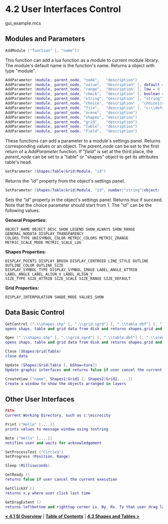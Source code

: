 # 4.2 User Interfaces Control
gui_example.mcs
## Modules and Parameters
```lua
AddModule ("function" [, "name"]) 
```
This function can add a lua function as a module to current module library. The module's default name is the function's name. Returns a object with type "module". 

```lua
AddParameter (module, parent_node, "node",   "description")
AddParameter (module, parent_node, "value",  "description" [, default = 0])
AddParameter (module, parent_node, "range",  "description" [, low = 0 [,  high = 1]])
AddParameter (module, parent_node, "check",  "description" [, boolean = true])
AddParameter (module, parent_node, "string", "description" [, "string" = "")
AddParameter (module, parent_node, "choice", "description" , "choice1|choice2|" [, choice = 1])
AddParameter (module, parent_node, "file",   "description" [, "c:\\default.txt" = ""])
AddParameter (module, parent_node, "scene",  "description")
AddParameter (module, parent_node, "shapes", "description")
AddParameter (module, parent_node, "grid",   "description")
AddParameter (module, parent_node, "table",  "description")
AddParameter (module, parent_node, "field",  "description")
```
These functions can add a parameter to a module's settings panel. Returns corresponding values or an object. The *parent_node* can be set to the first return of a *AddParameter* function. If *"field"* is set at the third place, the *parent_node* can be set to a "table" or "shapes" object to get its attributes table's head.

```lua
GetParameter (Shapes|Table|Grid|Module, "id")
```
Returns the *"id"* property from the object's settings panel.
```lua
SetParameter (Shapes|Table|Grid|Module, "id", number|"string"|object)
```
Sets the *"id"* property in the object's settings panel. Returns *true* if succeed. Note that the choice parameter should start from 1. The *"id"* can be the following values.

**General Properties:**
```
OBJECT_NAME OBJECT_DESC SHOW_LEGEND SHOW_ALWAYS SHOW_RANGE GENERAL_NODATA DISPLAY_TRANSPARENCY 
COLORS_TYPE UNISYMBOL_COLOR METRIC_COLORS METRIC_ZRANGE METRIC_SCALE_MODE METRIC_SCALE_LOG
```
**Shapes Properties:**
```
DISPLAY_POINTS DISPLAY_BRUSH DISPLAY_CENTROID LINE_STYLE OUTLINE OUTLINE_COLOR OUTLINE_SIZE 
DISPLAY_SYMBOL_TYPE DISPLAY_SYMBOL_IMAGE LABEL_ANGLE_ATTRIB LABEL_ANGLE LABEL_ALIGN_X LABEL_ALIGN_Y 
SIZE_TYPE SIZE_ATTRIB SIZE_SCALE SIZE_RANGE SIZE_DEFAULT
```
**Grid Properties:**  
```
DISPLAY_INTERPOLATION SHADE_MODE VALUES_SHOW
```
## Data Basic Control
```lua
GetControl (".\\shapes.shp" [, ".\\grid.sgrd"] [, ".\\table.dbf"] [, ".\\scene.m3d" , ...])
opens shaps, table and grid data from disk and returns shapes,grid and table pointers by the order of inputs 

Open (".\\shapes.shp" [, ".\\grid.sgrd"] [, ".\\table.dbf"] [, ".\\scene.m3d" , ...])
opens shaps, table and grid data from disk and returns shapes,grid and table pointers by the order of inputs 

Close (Shapes|Grid|Table)
close data 

Update (Shapes|Grid|Table [, bShow=ture])
Update graphic interfaces and returns false if user cancel the current execution 

CreateView ("name", Shapes1|Grid1 [, Shapes2|Grid2, ...])
Create a window to show the objects arranged in layers 
```
## Other User Interfaces
```lua
PATH
Current Working Directory, such as c:\microcity 

Print ("Hello" [,...])
prints values to message window using tostring 

Note ("Hello" [,...])
notifies user and waits for acknowledgement 

SetProcessText ("Circle1")
SetProgress (Position, Range)

Sleep (Milliseconds)

GetReady ()
returns false if user cancel the current execution 

GetClickXY ()
returns x,y where user click last time 

GetDragExtent ()
returns leftbottom and righttop corner Lx, By, Rx, Ty that user drag last time 
```

[**< 4.1 SI Overview**](4.1_si_overview.md) | [**Table of Contents**](.) | [**4.3 Shapes and Tables >**](4.3_shapes_and_tables.md)
